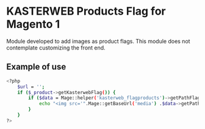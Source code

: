 # KASTERWEB Products Flag for Magento 1
Module developed to add images as product flags.
This module does not contemplate customizing the front end.

## Example of use
```sh
<?php
    $url = '';
    if ($_product->getKasterwebFlag()) {
        if ($data = Mage::helper('kasterweb_flagproducts')->getPathFlagById($_product->getKasterwebFlag())) {
            echo "<img src='".Mage::getBaseUrl('media') .$data->getPathFlag()."' alt='".$_product->getName()."' title='".$_product->getName()."' />";
        }
    }
?>
```
